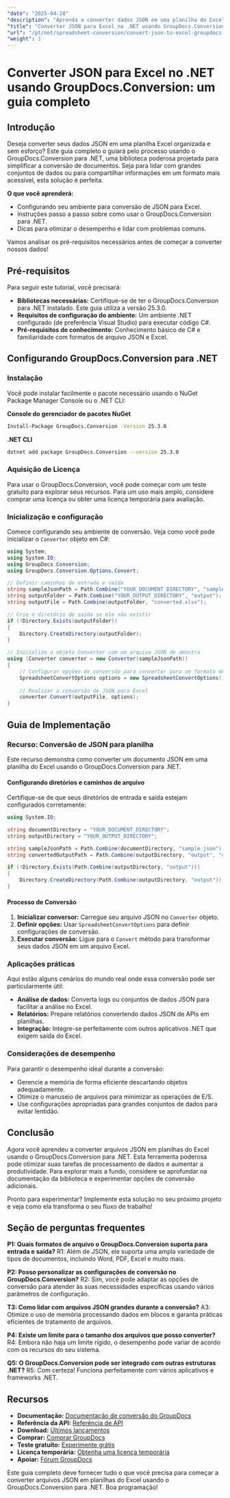 ```yaml
---
"date": "2025-04-28"
"description": "Aprenda a converter dados JSON em uma planilha do Excel usando o GroupDocs.Conversion para .NET. Este guia oferece um tutorial passo a passo, dicas de otimização e aplicações práticas."
"title": "Converter JSON para Excel no .NET usando GroupDocs.Conversion - Um guia completo"
"url": "/pt/net/spreadsheet-conversion/convert-json-to-excel-groupdocs-net/"
"weight": 1
---
```


# Converter JSON para Excel no .NET usando GroupDocs.Conversion: um guia completo

## Introdução

Deseja converter seus dados JSON em uma planilha Excel organizada e sem esforço? Este guia completo o guiará pelo processo usando o GroupDocs.Conversion para .NET, uma biblioteca poderosa projetada para simplificar a conversão de documentos. Seja para lidar com grandes conjuntos de dados ou para compartilhar informações em um formato mais acessível, esta solução é perfeita.

**O que você aprenderá:**
- Configurando seu ambiente para conversão de JSON para Excel.
- Instruções passo a passo sobre como usar o GroupDocs.Conversion para .NET.
- Dicas para otimizar o desempenho e lidar com problemas comuns.

Vamos analisar os pré-requisitos necessários antes de começar a converter nossos dados!

## Pré-requisitos

Para seguir este tutorial, você precisará:
- **Bibliotecas necessárias:** Certifique-se de ter o GroupDocs.Conversion para .NET instalado. Este guia utiliza a versão 25.3.0.
- **Requisitos de configuração do ambiente:** Um ambiente .NET configurado (de preferência Visual Studio) para executar código C#.
- **Pré-requisitos de conhecimento:** Conhecimento básico de C# e familiaridade com formatos de arquivo JSON e Excel.

## Configurando GroupDocs.Conversion para .NET

### Instalação

Você pode instalar facilmente o pacote necessário usando o NuGet Package Manager Console ou o .NET CLI:

**Console do gerenciador de pacotes NuGet**
```bash
Install-Package GroupDocs.Conversion -Version 25.3.0
```

**.NET CLI**
```bash
dotnet add package GroupDocs.Conversion --version 25.3.0
```

### Aquisição de Licença

Para usar o GroupDocs.Conversion, você pode começar com um teste gratuito para explorar seus recursos. Para um uso mais amplo, considere comprar uma licença ou obter uma licença temporária para avaliação.

### Inicialização e configuração

Comece configurando seu ambiente de conversão. Veja como você pode inicializar o `Converter` objeto em C#:

```csharp
using System;
using System.IO;
using GroupDocs.Conversion;
using GroupDocs.Conversion.Options.Convert;

// Definir caminhos de entrada e saída
string sampleJsonPath = Path.Combine("YOUR_DOCUMENT_DIRECTORY", "sample.json");
string outputFolder = Path.Combine("YOUR_OUTPUT_DIRECTORY", "output");
string outputFile = Path.Combine(outputFolder, "converted.xlsx");

// Crie o diretório de saída se ele não existir
if (!Directory.Exists(outputFolder))
{
    Directory.CreateDirectory(outputFolder);
}

// Inicialize o objeto Converter com um arquivo JSON de amostra
using (Converter converter = new Converter(sampleJsonPath))
{
    // Configurar opções de conversão para converter para um formato de planilha
    SpreadsheetConvertOptions options = new SpreadsheetConvertOptions();
    
    // Realizar a conversão de JSON para Excel
    converter.Convert(outputFile, options);
}
```

## Guia de Implementação

### Recurso: Conversão de JSON para planilha

Este recurso demonstra como converter um documento JSON em uma planilha do Excel usando o GroupDocs.Conversion para .NET.

#### Configurando diretórios e caminhos de arquivo

Certifique-se de que seus diretórios de entrada e saída estejam configurados corretamente:

```csharp
using System.IO;

string documentDirectory = "YOUR_DOCUMENT_DIRECTORY";
string outputDirectory = "YOUR_OUTPUT_DIRECTORY";

string sampleJsonPath = Path.Combine(documentDirectory, "sample.json");
string convertedOutputPath = Path.Combine(outputDirectory, "output", "converted.xlsx");

if (!Directory.Exists(Path.Combine(outputDirectory, "output")))
{
    Directory.CreateDirectory(Path.Combine(outputDirectory, "output"));
}
```

#### Processo de Conversão
1. **Inicializar conversor:** Carregue seu arquivo JSON no `Converter` objeto.
2. **Definir opções:** Usar `SpreadsheetConvertOptions` para definir configurações de conversão.
3. **Executar conversão:** Ligue para o `Convert` método para transformar seus dados JSON em um arquivo Excel.

### Aplicações práticas

Aqui estão alguns cenários do mundo real onde essa conversão pode ser particularmente útil:
- **Análise de dados:** Converta logs ou conjuntos de dados JSON para facilitar a análise no Excel.
- **Relatórios:** Prepare relatórios convertendo dados JSON de APIs em planilhas.
- **Integração:** Integre-se perfeitamente com outros aplicativos .NET que exigem saída do Excel.

### Considerações de desempenho

Para garantir o desempenho ideal durante a conversão:
- Gerencie a memória de forma eficiente descartando objetos adequadamente.
- Otimize o manuseio de arquivos para minimizar as operações de E/S.
- Use configurações apropriadas para grandes conjuntos de dados para evitar lentidão.

## Conclusão

Agora você aprendeu a converter arquivos JSON em planilhas do Excel usando o GroupDocs.Conversion para .NET. Esta ferramenta poderosa pode otimizar suas tarefas de processamento de dados e aumentar a produtividade. Para explorar mais a fundo, considere se aprofundar na documentação da biblioteca e experimentar opções de conversão adicionais.

Pronto para experimentar? Implemente esta solução no seu próximo projeto e veja como ela transforma o seu fluxo de trabalho!

## Seção de perguntas frequentes

**P1: Quais formatos de arquivo o GroupDocs.Conversion suporta para entrada e saída?**
R1: Além de JSON, ele suporta uma ampla variedade de tipos de documentos, incluindo Word, PDF, Excel e muito mais.

**P2: Posso personalizar as configurações de conversão no GroupDocs.Conversion?**
R2: Sim, você pode adaptar as opções de conversão para atender às suas necessidades específicas usando vários parâmetros de configuração.

**T3: Como lidar com arquivos JSON grandes durante a conversão?**
A3: Otimize o uso de memória processando dados em blocos e garanta práticas eficientes de tratamento de arquivos.

**P4: Existe um limite para o tamanho dos arquivos que posso converter?**
R4: Embora não haja um limite rígido, o desempenho pode variar de acordo com os recursos do seu sistema.

**Q5: O GroupDocs.Conversion pode ser integrado com outras estruturas .NET?**
R5: Com certeza! Funciona perfeitamente com vários aplicativos e frameworks .NET.

## Recursos
- **Documentação:** [Documentação de conversão do GroupDocs](https://docs.groupdocs.com/conversion/net/)
- **Referência da API:** [Referência de API](https://reference.groupdocs.com/conversion/net/)
- **Download:** [Últimos lançamentos](https://releases.groupdocs.com/conversion/net/)
- **Comprar:** [Comprar GroupDocs](https://purchase.groupdocs.com/buy)
- **Teste gratuito:** [Experimente grátis](https://releases.groupdocs.com/conversion/net/)
- **Licença temporária:** [Obtenha uma licença temporária](https://purchase.groupdocs.com/temporary-license/)
- **Apoiar:** [Fórum GroupDocs](https://forum.groupdocs.com/c/conversion/10)

Este guia completo deve fornecer tudo o que você precisa para começar a converter arquivos JSON em planilhas do Excel usando o GroupDocs.Conversion para .NET. Boa programação!
